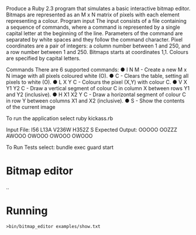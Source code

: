 Produce a Ruby 2.3 program that simulates a basic interactive bitmap editor. Bitmaps
are represented as an M x N matrix of pixels with each element representing a colour.
Program input
The input consists of a file containing a sequence of commands, where a command is represented by a single capital letter at the beginning of the line. Parameters of the command are separated by white spaces and they follow the command character.
Pixel coordinates are a pair of integers: a column number between 1 and 250, and a row number between 1 and 250. Bitmaps starts at coordinates 1,1. Colours are specified by capital letters.


Commands
There are 6 supported commands:
● I N M - Create a new M x N image with all pixels coloured white (O).
● C - Clears the table, setting all pixels to white (O).
● L X Y C - Colours the pixel (X,Y) with colour C.
● V X Y1 Y2 C - Draw a vertical segment of colour C in column X between rows Y1 and Y2 (inclusive).
● H X1 X2 Y C - Draw a horizontal segment of colour C in row Y between columns X1 and X2 (inclusive).
● S - Show the contents of the current image


To run the application select ruby kickass.rb

Input File:
I56 L13A V236W H352Z S
Expected Output:
OOOOO
OOZZZ
AWOOO
OWOOO
OWOOO
OWOOO

To Run Tests select: bundle exec guard start


# Bitmap editor

..

# Running

`>bin/bitmap_editor examples/show.txt`
